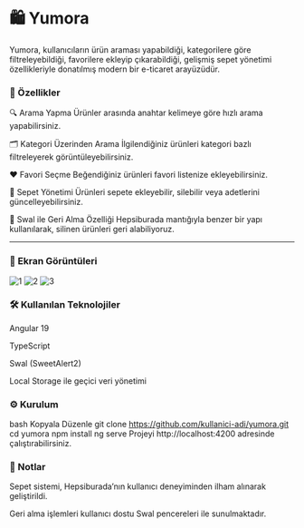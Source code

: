 # 🛍️ Yumora
Yumora, kullanıcıların ürün araması yapabildiği, kategorilere göre filtreleyebildiği, favorilere ekleyip çıkarabildiği, gelişmiş sepet yönetimi özellikleriyle donatılmış modern bir e-ticaret arayüzüdür.


### 🚀 Özellikler
🔍 Arama Yapma
Ürünler arasında anahtar kelimeye göre hızlı arama yapabilirsiniz.

🗂️ Kategori Üzerinden Arama
İlgilendiğiniz ürünleri kategori bazlı filtreleyerek görüntüleyebilirsiniz.

❤️ Favori Seçme
Beğendiğiniz ürünleri favori listenize ekleyebilirsiniz.

🛒 Sepet Yönetimi
Ürünleri sepete ekleyebilir, silebilir veya adetlerini güncelleyebilirsiniz.

🔄 Swal ile Geri Alma Özelliği
Hepsiburada mantığıyla benzer bir yapı kullanılarak, silinen ürünleri geri alabiliyoruz.

<hr/>

### 📸 Ekran Görüntüleri
![1](https://github.com/user-attachments/assets/e06c6d95-9b2f-4fb1-9cb6-79c2b372f8d4)
![2](https://github.com/user-attachments/assets/04551ea0-c522-4277-a3f6-0cc54759e4e7)
![3](https://github.com/user-attachments/assets/d15e7382-cec8-4d87-bf4e-ae1f8c5a2b0a)
### 🛠️ Kullanılan Teknolojiler
Angular 19

TypeScript

Swal (SweetAlert2)

Local Storage ile geçici veri yönetimi

### ⚙️ Kurulum
bash
Kopyala
Düzenle
git clone https://github.com/kullanici-adi/yumora.git
cd yumora
npm install
ng serve
Projeyi http://localhost:4200 adresinde çalıştırabilirsiniz.

### 📌 Notlar
Sepet sistemi, Hepsiburada’nın kullanıcı deneyiminden ilham alınarak geliştirildi.

Geri alma işlemleri kullanıcı dostu Swal pencereleri ile sunulmaktadır.
